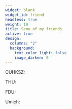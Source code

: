 ```yaml
---
widget: blank
widget_id: friend
headless: true
weight: 10
title: Some of my friends
active: true
design:
  columns: "2"
  background:
    text_color_light: false
    image_darken: 0
---
```

CUHKSZ:

THU:

FDU:

Umich: